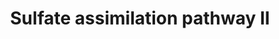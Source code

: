 ---
annotations:
- type: Pathway Ontology
  value: sulfate assimilation pathway
authors:
- J.Heckman
- MaintBot
- Khanspers
- Ddigles
- Egonw
description: ''
last-edited: 2016-09-27
organisms:
- Saccharomyces cerevisiae
redirect_from:
- /index.php/Pathway:WP579
- /instance/WP579
schema-jsonld:
- '@context': https://schema.org/
  '@id': https://wikipathways.github.io/pathways/WP579.html
  '@type': Dataset
  creator:
    '@type': Organization
    name: WikiPathways
  description: ''
  keywords:
  - MET10
  - 3 NADPH
  - ATP
  - ECM17
  - homocysteine
  - pyrophosphate
  - MET3
  - MET16
  - adenosine 3'5'-bisphosphate
  - MET14
  - MET17
  - ADP
  - NADPH
  - acetate
  license: CC0
  name: Sulfate assimilation pathway II
seo: CreativeWork
title: Sulfate assimilation pathway II
wpid: WP579
---